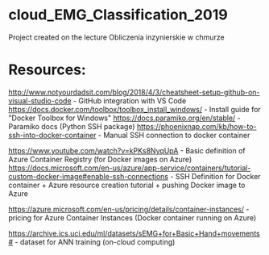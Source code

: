 # cloud_EMG_Classification_2019

Project created on the lecture Obliczenia inzynierskie w chmurze

# Resources:

http://www.notyourdadsit.com/blog/2018/4/3/cheatsheet-setup-github-on-visual-studio-code - GitHub integration with VS Code
https://docs.docker.com/toolbox/toolbox_install_windows/ - Install guide for "Docker Toolbox for Windows"
https://docs.paramiko.org/en/stable/ - Paramiko docs (Python SSH package)
https://phoenixnap.com/kb/how-to-ssh-into-docker-container - Manual SSH connection to docker container

https://www.youtube.com/watch?v=kPKs8NyqUpA - Basic definition of Azure Container Registry (for Docker images on Azure)
https://docs.microsoft.com/en-us/azure/app-service/containers/tutorial-custom-docker-image#enable-ssh-connections - SSH Definition for Docker container + 
Azure resource creation tutorial + pushing Docker image to Azure

https://azure.microsoft.com/en-us/pricing/details/container-instances/ - pricing for Azure Container Instances (Docker container running on Azure)

https://archive.ics.uci.edu/ml/datasets/sEMG+for+Basic+Hand+movements# - dataset for ANN training (on-cloud computing)